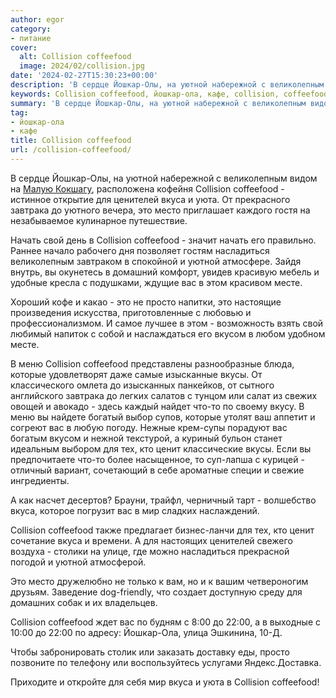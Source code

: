 ```yaml
---
author: egor
category:
- питание
cover:
  alt: Collision coffeefood
  image: 2024/02/collision.jpg
date: '2024-02-27T15:30:23+00:00'
description: 'В сердце Йошкар-Олы, на уютной набережной с великолепным видом на Малую Кокшагу, расположена кофейня Collision coffeefood - истинное открытие для...'
keywords: Collision coffeefood, йошкар-ола, кафе, collision, coffeefood, вкуса, это, уютной, йошкар, великолепным, ценителей, уюта, завтрака, место, начать, свой, насладиться, месте
summary: 'В сердце Йошкар-Олы, на уютной набережной с великолепным видом на Малую Кокшагу, расположена кофейня Collision coffeefood - истинное открытие для...'
tag:
- йошкар-ола
- кафе
title: Collision coffeefood
url: /collision-coffeefood/
---
```


В сердце Йошкар-Олы, на уютной набережной с великолепным видом на [Малую Кокшагу](/brugge/), расположена кофейня Collision coffeefood - истинное открытие для ценителей вкуса и уюта. От прекрасного завтрака до уютного вечера, это место приглашает каждого гостя на незабываемое кулинарное путешествие.

Начать свой день в Collision coffeefood - значит начать его правильно. Раннее начало рабочего дня позволяет гостям насладиться великолепным завтраком в спокойной и уютной атмосфере. Зайдя внутрь, вы окунетесь в домашний комфорт, увидев красивую мебель и удобные кресла с подушками, ждущие вас в этом красивом месте.

Хороший кофе и какао \- это не просто напитки, это настоящие произведения искусства, приготовленные с любовью и профессионализмом. И самое лучшее в этом \- возможность взять свой любимый напиток с собой и наслаждаться его вкусом в любом удобном месте.

В меню Collision coffeefood представлены разнообразные блюда, которые удовлетворят даже самые изысканные вкусы. От классического омлета до изысканных панкейков, от сытного английского завтрака до легких салатов с тунцом или салат из свежих овощей и авокадо - здесь каждый найдет что-то по своему вкусу. В меню вы найдете богатый выбор супов, которые утолят ваш аппетит и согреют вас в любую погоду. Нежные крем-супы порадуют вас богатым вкусом и нежной текстурой, а куриный бульон станет идеальным выбором для тех, кто ценит классические вкусы. Если вы предпочитаете что-то более насыщенное, то суп-лапша с курицей - отличный вариант, сочетающий в себе ароматные специи и свежие ингредиенты.

А как насчет десертов? Брауни, трайфл, черничный тарт \- волшебство вкуса, которое погрузит вас в мир сладких наслаждений.

Collision coffeefood также предлагает бизнес-ланчи для тех, кто ценит сочетание вкуса и времени. А для настоящих ценителей свежего воздуха - столики на улице, где можно насладиться прекрасной погодой и уютной атмосферой.

Это место дружелюбно не только к вам, но и к вашим четвероногим друзьям. Заведение dog-friendly, что создает доступную среду для домашних собак и их владельцев.

Collision coffeefood ждет вас по будням с 8:00 до 22:00, а в выходные с 10:00 до 22:00 по адресу: Йошкар-Ола, улица Эшкинина, 10-Д.

Чтобы забронировать столик или заказать доставку еды, просто позвоните по телефону или воспользуйтесь услугами Яндекс.Доставка.

Приходите и откройте для себя мир вкуса и уюта в Collision coffeefood!